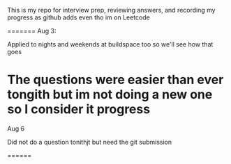 This is my repo for interview prep, reviewing answers, and recording my progress as github adds even tho im on Leetcode

=======
Aug 3: 

Applied to nights and weekends at buildspace too so we'll see how that goes

The questions were easier than ever tongith but im not doing a new one so I consider it progress
======

Aug 6

Did not do a question tonithjt but need the git submission

======
